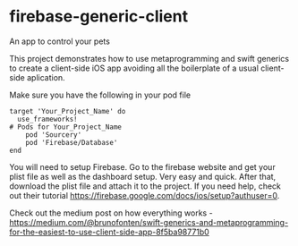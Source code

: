 # firebase-generic-client

An app to control your pets

This project demonstrates how to use metaprogramming and swift generics to create a client-side iOS app avoiding all the boilerplate of a usual client-side aplication.

Make sure you have the following in your pod file
```
target 'Your_Project_Name' do
  use_frameworks!
# Pods for Your_Project_Name
    pod 'Sourcery'
    pod 'Firebase/Database'
end
```

You will need to setup Firebase. Go to the firebase website and get your plist file as well as the dashboard setup. Very easy and quick. After that, download the plist file and attach it to the project. If you need help, check out their tutorial https://firebase.google.com/docs/ios/setup?authuser=0.

Check out the medium post on how everything works - https://medium.com/@brunofonten/swift-generics-and-metaprogramming-for-the-easiest-to-use-client-side-app-8f5ba98771b0
